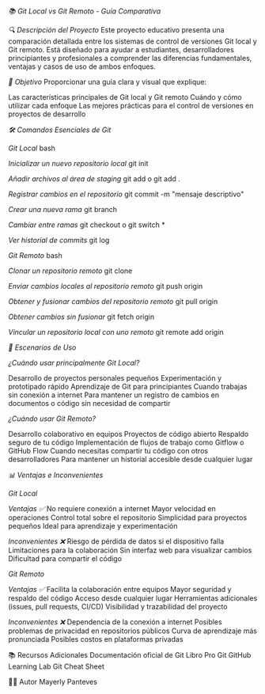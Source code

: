 *📚 Git Local vs Git Remoto - Guía Comparativa*

*🔍 Descripción del Proyecto*
Este proyecto educativo presenta una comparación detallada entre los sistemas de control de versiones Git local y Git remoto. Está diseñado para ayudar a estudiantes, desarrolladores principiantes y profesionales a comprender las diferencias fundamentales, ventajas y casos de uso de ambos enfoques.

*🎯 Objetivo*
Proporcionar una guía clara y visual que explique:

Las características principales de Git local y Git remoto
Cuándo y cómo utilizar cada enfoque
Las mejores prácticas para el control de versiones en proyectos de desarrollo

*🛠️ Comandos Esenciales de Git*

*Git Local*
bash

*Inicializar un nuevo repositorio local*
git init

*Añadir archivos al área de staging*
git add <archivo> o git add .

*Registrar cambios en el repositorio*
git commit -m "mensaje descriptivo"

*Crear una nueva rama*
git branch <nombre-rama>

*Cambiar entre ramas*
git checkout <nombre-rama> o git switch <nombre-rama>*

*Ver historial de commits*
git log

*Git Remoto*
bash

*Clonar un repositorio remoto*
git clone <url-repositorio>

*Enviar cambios locales al repositorio remoto*
git push origin <nombre-rama>

*Obtener y fusionar cambios del repositorio remoto*
git pull origin <nombre-rama>

*Obtener cambios sin fusionar*
git fetch origin

*Vincular un repositorio local con uno remoto*
git remote add origin <url-repositorio>

*🔀 Escenarios de Uso*

*¿Cuándo usar principalmente Git Local?*

Desarrollo de proyectos personales pequeños
Experimentación y prototipado rápido
Aprendizaje de Git para principiantes
Cuando trabajas sin conexión a internet
Para mantener un registro de cambios en documentos o código sin necesidad de compartir

*¿Cuándo usar Git Remoto?*

Desarrollo colaborativo en equipos
Proyectos de código abierto
Respaldo seguro de tu código
Implementación de flujos de trabajo como Gitflow o GitHub Flow
Cuando necesitas compartir tu código con otros desarrolladores
Para mantener un historial accesible desde cualquier lugar

*📊 Ventajas e Inconvenientes*

*Git Local*

*Ventajas ✅*
No requiere conexión a internet
Mayor velocidad en operaciones
Control total sobre el repositorio
Simplicidad para proyectos pequeños
Ideal para aprendizaje y experimentación

*Inconvenientes ❌*
Riesgo de pérdida de datos si el dispositivo falla
Limitaciones para la colaboración
Sin interfaz web para visualizar cambios
Dificultad para compartir el código

*Git Remoto*

*Ventajas ✅*
Facilita la colaboración entre equipos
Mayor seguridad y respaldo del código
Acceso desde cualquier lugar
Herramientas adicionales (issues, pull requests, CI/CD)
Visibilidad y trazabilidad del proyecto

*Inconvenientes ❌*
Dependencia de la conexión a internet
Posibles problemas de privacidad en repositorios públicos
Curva de aprendizaje más pronunciada
Posibles costos en plataformas privadas

📚 Recursos Adicionales
Documentación oficial de Git
Libro Pro Git
GitHub Learning Lab
Git Cheat Sheet

👨‍💻 Autor
Mayerly Panteves
